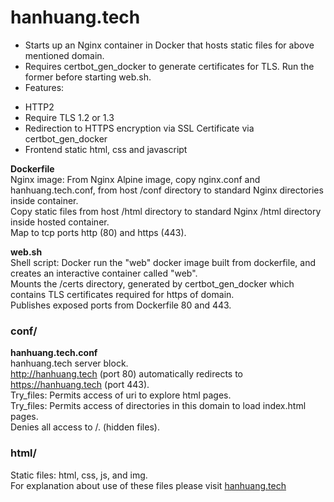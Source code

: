 # hanhuang.tech  
- Starts up an Nginx container in Docker that hosts static files for above mentioned domain.  
- Requires certbot_gen_docker to generate certificates for TLS. Run the former before starting web.sh.   
- Features:  
* HTTP2  
* Require TLS 1.2 or 1.3  
* Redirection to HTTPS encryption via SSL Certificate via certbot_gen_docker  
* Frontend static html, css and javascript
  
**Dockerfile**  
Nginx image: From Nginx Alpine image, copy nginx.conf and hanhuang.tech.conf, from host /conf directory to standard Nginx directories inside container.  
Copy static files from host /html directory to standard Nginx /html directory inside hosted container.   
Map to tcp ports http (80) and https (443).  
  
**web.sh**  
Shell script: Docker run the "web" docker image built from dockerfile, and creates an interactive container called "web".  
Mounts the /certs directory, generated by certbot_gen_docker which contains TLS certificates required for https of domain.    
Publishes exposed ports from Dockerfile 80 and 443.  
  
### conf/  
**hanhuang.tech.conf**  
hanhuang.tech server block.  
http://hanhuang.tech (port 80) automatically redirects to https://hanhuang.tech (port 443).  
Try_files: Permits access of uri to explore html pages.  
Try_files: Permits access of directories in this domain to load index.html pages.  
Denies all access to /. (hidden files).  
  
### html/  
Static files: html, css, js, and img.  
For explanation about use of these files please visit [hanhuang.tech](https://hanhuang.tech "hanhuang.tech")

